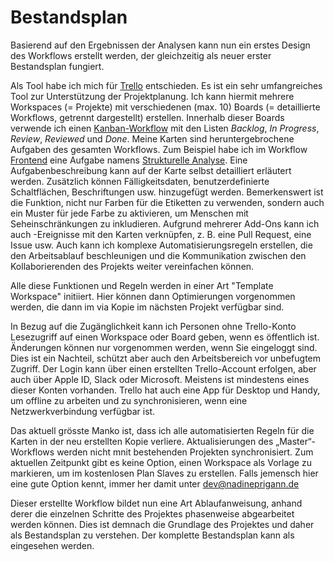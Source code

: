 # Bestandsplan

Basierend auf den Ergebnissen der Analysen kann nun ein erstes Design des Workflows erstellt werden, der gleichzeitig als neuer erster Bestandsplan fungiert.

Als Tool habe ich mich für [Trello](https://trello.com/) entschieden. Es ist ein sehr umfangreiches Tool zur Unterstützung der Projektplanung. Ich kann hiermit mehrere Workspaces (= Projekte) mit verschiedenen (max. 10) Boards (= detaillierte Workflows, getrennt dargestellt) erstellen. Innerhalb dieser Boards verwende ich einen [Kanban-Workflow](https://en.wikipedia.org/wiki/Kanban_(development)) mit den Listen *Backlog*, *In Progress*, *Review*, *Reviewed* und *Done*. Meine Karten sind heruntergebrochene Aufgaben des gesamten Workflows. Zum Beispiel habe ich im Workflow [Frontend](../../workflow/detailed/frontend.md) eine Aufgabe namens [Strukturelle Analyse](../../workflow/detailed/frontend.html#strukturelle-analyse). Eine Aufgabenbeschreibung kann auf der Karte selbst detailliert erläutert werden. Zusätzlich können Fälligkeitsdaten, benutzerdefinierte Schaltflächen, Beschriftungen usw. hinzugefügt werden. Bemerkenswert ist die Funktion, nicht nur Farben für die Etiketten zu verwenden, sondern auch ein Muster für jede Farbe zu aktivieren, um Menschen mit Seheinschränkungen zu inkludieren. Aufgrund mehrerer Add-Ons kann ich auch <c-external-link url="https://github.com/" label="GitHub"/>-Ereignisse mit den Karten verknüpfen, z. B. eine Pull Request, eine Issue usw. Auch kann ich komplexe Automatisierungsregeln erstellen, die den Arbeitsablauf beschleunigen und die Kommunikation zwischen den Kollaborierenden des Projekts weiter vereinfachen können.

Alle diese Funktionen und Regeln werden in einer Art "Template Workspace" initiiert. Hier können dann Optimierungen vorgenommen werden, die dann im via Kopie im nächsten Projekt verfügbar sind.

In Bezug auf die Zugänglichkeit kann ich Personen ohne Trello-Konto Lesezugriff auf einen Workspace oder Board geben, wenn es öffentlich ist. Änderungen können nur vorgenommen werden, wenn Sie eingeloggt sind. Dies ist ein Nachteil, schützt aber auch den Arbeitsbereich vor unbefugtem Zugriff. Der Login kann über einen erstellten Trello-Account erfolgen, aber auch über Apple ID, Slack oder Microsoft. Meistens ist mindestens eines dieser Konten vorhanden. Trello hat auch eine App für Desktop und Handy, um offline zu arbeiten und zu synchronisieren, wenn eine Netzwerkverbindung verfügbar ist.

Das aktuell grösste Manko ist, dass ich alle automatisierten Regeln für die Karten in der neu erstellten Kopie verliere. Aktualisierungen des „Master“-Workflows werden nicht mnit bestehenden Projekten synchronisiert. Zum aktuellen Zeitpunkt gibt es keine Option, einen Workspace als Vorlage zu markieren, um im kostenlosen Plan Slaves zu erstellen. Falls jemensch hier eine gute Option kennt, immer her damit unter [dev@nadineprigann.de](mailto:dev@nadineprigann.de)

Dieser erstellte Workflow bildet nun eine Art Ablaufanweisung, anhand derer die einzelnen Schritte des Projektes phasenweise abgearbeitet werden können. Dies ist demnach die Grundlage des Projektes und daher als Bestandsplan zu verstehen. Der komplette Bestandsplan kann als <c-external-link url="https://trello.com/w/userworkspaceaa1c57b2e62ef5488e9680dea9d99fce" label="Workflow auf Trello"/> eingesehen werden.

<!-- ####  Warum nicht GitHub?

Ich wollte zuerst [GitHub](https://github.com/) verwenden, weil es bereits für die Versionskontrolle des Codes verwendet wird. Leider ist die Erstellung von komplexen Workflows nicht möglich und es gibt weniger Optionen, alle Kollaborierenden ohne Login zusammenzubringen. -->
